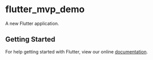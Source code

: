 # flutter_mvp_demo

A new Flutter application.

## Getting Started

For help getting started with Flutter, view our online
[documentation](https://flutter.io/).
